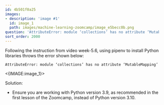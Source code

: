 ```yaml
---
id: 4b501f0a25
images:
- description: 'image #1'
  id: image_1
  path: images/machine-learning-zoomcamp/image_e5becc0b.png
question: 'AttributeError: module ‘collections’ has no attribute ‘MutableMapping’'
sort_order: 2000
---
```


Following the instruction from video week-5.6, using pipenv to install Python libraries throws the error shown below:

```
AttributeError: module ‘collections’ has no attribute ‘MutableMapping’
```

<{IMAGE:image_1}>

Solution:

- Ensure you are working with Python version 3.9, as recommended in the first lesson of the Zoomcamp, instead of Python version 3.10.